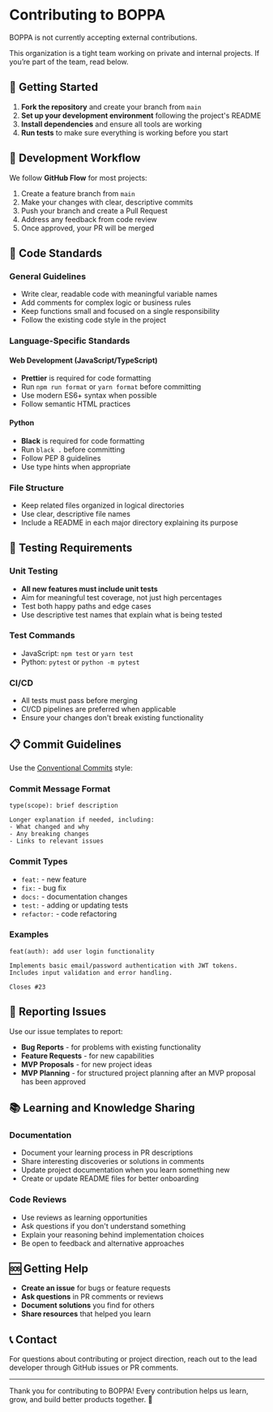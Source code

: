 # Contributing to BOPPA

BOPPA is not currently accepting external contributions.

This organization is a tight team working on private and internal projects. If you’re part of the team, read below.

## 🚀 Getting Started

1. **Fork the repository** and create your branch from `main`
2. **Set up your development environment** following the project's README
3. **Install dependencies** and ensure all tools are working
4. **Run tests** to make sure everything is working before you start

## 🔄 Development Workflow

We follow **GitHub Flow** for most projects:

1. Create a feature branch from `main`
2. Make your changes with clear, descriptive commits
3. Push your branch and create a Pull Request
4. Address any feedback from code review
5. Once approved, your PR will be merged

## 📝 Code Standards

### General Guidelines

- Write clear, readable code with meaningful variable names
- Add comments for complex logic or business rules
- Keep functions small and focused on a single responsibility
- Follow the existing code style in the project

### Language-Specific Standards

#### Web Development (JavaScript/TypeScript)

- **Prettier** is required for code formatting
- Run `npm run format` or `yarn format` before committing
- Use modern ES6+ syntax when possible
- Follow semantic HTML practices

#### Python

- **Black** is required for code formatting
- Run `black .` before committing
- Follow PEP 8 guidelines
- Use type hints when appropriate

### File Structure

- Keep related files organized in logical directories
- Use clear, descriptive file names
- Include a README in each major directory explaining its purpose

## 🧪 Testing Requirements

### Unit Testing

- **All new features must include unit tests**
- Aim for meaningful test coverage, not just high percentages
- Test both happy paths and edge cases
- Use descriptive test names that explain what is being tested

### Test Commands

- JavaScript: `npm test` or `yarn test`
- Python: `pytest` or `python -m pytest`

### CI/CD

- All tests must pass before merging
- CI/CD pipelines are preferred when applicable
- Ensure your changes don't break existing functionality

## 📋 Commit Guidelines

Use the [Conventional Commits](https://www.conventionalcommits.org/) style:

### Commit Message Format

```
type(scope): brief description

Longer explanation if needed, including:
- What changed and why
- Any breaking changes
- Links to relevant issues
```

### Commit Types

- `feat:` - new feature
- `fix:` - bug fix
- `docs:` - documentation changes
- `test:` - adding or updating tests
- `refactor:` - code refactoring

### Examples

```
feat(auth): add user login functionality

Implements basic email/password authentication with JWT tokens.
Includes input validation and error handling.

Closes #23
```

## 🐛 Reporting Issues

Use our issue templates to report:

- **Bug Reports** - for problems with existing functionality
- **Feature Requests** - for new capabilities
- **MVP Proposals** - for new project ideas
- **MVP Planning** - for structured project planning after an MVP proposal has been approved

## 📚 Learning and Knowledge Sharing

### Documentation

- Document your learning process in PR descriptions
- Share interesting discoveries or solutions in comments
- Update project documentation when you learn something new
- Create or update README files for better onboarding

### Code Reviews

- Use reviews as learning opportunities
- Ask questions if you don't understand something
- Explain your reasoning behind implementation choices
- Be open to feedback and alternative approaches

## 🆘 Getting Help

- **Create an issue** for bugs or feature requests
- **Ask questions** in PR comments or reviews
- **Document solutions** you find for others
- **Share resources** that helped you learn

## 📞 Contact

For questions about contributing or project direction, reach out to the lead developer through GitHub issues or PR comments.

---

Thank you for contributing to BOPPA! Every contribution helps us learn, grow, and build better products together. 🚀
